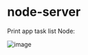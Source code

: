 # node-server

Print app task list Node:

![image](https://github.com/fernandolhoyosh/node-server/assets/108826210/bb747a7c-091a-4cd0-b38a-d6f828c29a47)
